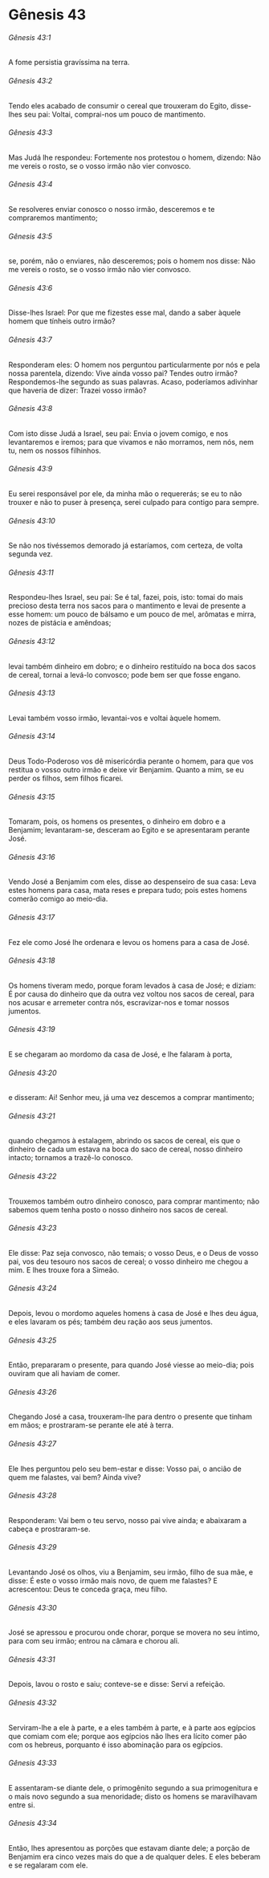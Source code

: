 # Gênesis 43

###### Gênesis 43:1

A fome persistia gravíssima na terra.

###### Gênesis 43:2

Tendo eles acabado de consumir o cereal que trouxeram do Egito, disse-lhes seu pai: Voltai, comprai-nos um pouco de mantimento.

###### Gênesis 43:3

Mas Judá lhe respondeu: Fortemente nos protestou o homem, dizendo: Não me vereis o rosto, se o vosso irmão não vier convosco.

###### Gênesis 43:4

Se resolveres enviar conosco o nosso irmão, desceremos e te compraremos mantimento;

###### Gênesis 43:5

se, porém, não o enviares, não desceremos; pois o homem nos disse: Não me vereis o rosto, se o vosso irmão não vier convosco.

###### Gênesis 43:6

Disse-lhes Israel: Por que me fizestes esse mal, dando a saber àquele homem que tínheis outro irmão?

###### Gênesis 43:7

Responderam eles: O homem nos perguntou particularmente por nós e pela nossa parentela, dizendo: Vive ainda vosso pai? Tendes outro irmão? Respondemos-lhe segundo as suas palavras. Acaso, poderíamos adivinhar que haveria de dizer: Trazei vosso irmão?

###### Gênesis 43:8

Com isto disse Judá a Israel, seu pai: Envia o jovem comigo, e nos levantaremos e iremos; para que vivamos e não morramos, nem nós, nem tu, nem os nossos filhinhos.

###### Gênesis 43:9

Eu serei responsável por ele, da minha mão o requererás; se eu to não trouxer e não to puser à presença, serei culpado para contigo para sempre.

###### Gênesis 43:10

Se não nos tivéssemos demorado já estaríamos, com certeza, de volta segunda vez.

###### Gênesis 43:11

Respondeu-lhes Israel, seu pai: Se é tal, fazei, pois, isto: tomai do mais precioso desta terra nos sacos para o mantimento e levai de presente a esse homem: um pouco de bálsamo e um pouco de mel, arômatas e mirra, nozes de pistácia e amêndoas;

###### Gênesis 43:12

levai também dinheiro em dobro; e o dinheiro restituído na boca dos sacos de cereal, tornai a levá-lo convosco; pode bem ser que fosse engano.

###### Gênesis 43:13

Levai também vosso irmão, levantai-vos e voltai àquele homem.

###### Gênesis 43:14

Deus Todo-Poderoso vos dê misericórdia perante o homem, para que vos restitua o vosso outro irmão e deixe vir Benjamim. Quanto a mim, se eu perder os filhos, sem filhos ficarei.

###### Gênesis 43:15

Tomaram, pois, os homens os presentes, o dinheiro em dobro e a Benjamim; levantaram-se, desceram ao Egito e se apresentaram perante José.

###### Gênesis 43:16

Vendo José a Benjamim com eles, disse ao despenseiro de sua casa: Leva estes homens para casa, mata reses e prepara tudo; pois estes homens comerão comigo ao meio-dia.

###### Gênesis 43:17

Fez ele como José lhe ordenara e levou os homens para a casa de José.

###### Gênesis 43:18

Os homens tiveram medo, porque foram levados à casa de José; e diziam: É por causa do dinheiro que da outra vez voltou nos sacos de cereal, para nos acusar e arremeter contra nós, escravizar-nos e tomar nossos jumentos.

###### Gênesis 43:19

E se chegaram ao mordomo da casa de José, e lhe falaram à porta,

###### Gênesis 43:20

e disseram: Ai! Senhor meu, já uma vez descemos a comprar mantimento;

###### Gênesis 43:21

quando chegamos à estalagem, abrindo os sacos de cereal, eis que o dinheiro de cada um estava na boca do saco de cereal, nosso dinheiro intacto; tornamos a trazê-lo conosco.

###### Gênesis 43:22

Trouxemos também outro dinheiro conosco, para comprar mantimento; não sabemos quem tenha posto o nosso dinheiro nos sacos de cereal.

###### Gênesis 43:23

Ele disse: Paz seja convosco, não temais; o vosso Deus, e o Deus de vosso pai, vos deu tesouro nos sacos de cereal; o vosso dinheiro me chegou a mim. E lhes trouxe fora a Simeão.

###### Gênesis 43:24

Depois, levou o mordomo aqueles homens à casa de José e lhes deu água, e eles lavaram os pés; também deu ração aos seus jumentos.

###### Gênesis 43:25

Então, prepararam o presente, para quando José viesse ao meio-dia; pois ouviram que ali haviam de comer.

###### Gênesis 43:26

Chegando José a casa, trouxeram-lhe para dentro o presente que tinham em mãos; e prostraram-se perante ele até à terra.

###### Gênesis 43:27

Ele lhes perguntou pelo seu bem-estar e disse: Vosso pai, o ancião de quem me falastes, vai bem? Ainda vive?

###### Gênesis 43:28

Responderam: Vai bem o teu servo, nosso pai vive ainda; e abaixaram a cabeça e prostraram-se.

###### Gênesis 43:29

Levantando José os olhos, viu a Benjamim, seu irmão, filho de sua mãe, e disse: É este o vosso irmão mais novo, de quem me falastes? E acrescentou: Deus te conceda graça, meu filho.

###### Gênesis 43:30

José se apressou e procurou onde chorar, porque se movera no seu íntimo, para com seu irmão; entrou na câmara e chorou ali.

###### Gênesis 43:31

Depois, lavou o rosto e saiu; conteve-se e disse: Servi a refeição.

###### Gênesis 43:32

Serviram-lhe a ele à parte, e a eles também à parte, e à parte aos egípcios que comiam com ele; porque aos egípcios não lhes era lícito comer pão com os hebreus, porquanto é isso abominação para os egípcios.

###### Gênesis 43:33

E assentaram-se diante dele, o primogênito segundo a sua primogenitura e o mais novo segundo a sua menoridade; disto os homens se maravilhavam entre si.

###### Gênesis 43:34

Então, lhes apresentou as porções que estavam diante dele; a porção de Benjamim era cinco vezes mais do que a de qualquer deles. E eles beberam e se regalaram com ele.

